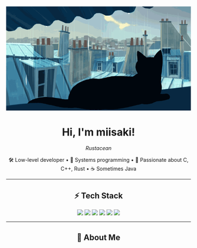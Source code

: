 <p align="center">
  <img src="cat.gif" alt="miisaki banner" />
</p>

<h1 align="center">Hi, I'm miisaki!</h1>

<p align="center"><em>Rustacean</em></p>

<p align="center">
  🛠 Low-level developer • 🧠 Systems programming • 🐚 Passionate about C, C++, Rust • ☕ Sometimes Java
</p>

---

<h2 align="center">⚡ Tech Stack</h2>

<p align="center">
  <img src="https://img.shields.io/badge/Rust-%23000000.svg?style=for-the-badge&logo=rust&logoColor=white" />
  <img src="https://img.shields.io/badge/C-%2300599C.svg?style=for-the-badge&logo=c&logoColor=white" />
  <img src="https://img.shields.io/badge/C++-%2300599C.svg?style=for-the-badge&logo=c%2B%2B&logoColor=white" />
  <img src="https://img.shields.io/badge/Java-%23ED8B00.svg?style=for-the-badge&logo=java&logoColor=white" />
  <img src="https://img.shields.io/badge/Linux-%23FCC624.svg?style=for-the-badge&logo=linux&logoColor=black" />
  <img src="https://img.shields.io/badge/Assembly-%23000000.svg?style=for-the-badge&logoColor=white" />
</p>

---

<h2 align="center">🚀 About Me</h2>

<p align="center">
  <!-- You can write your own description here -->
</p>
